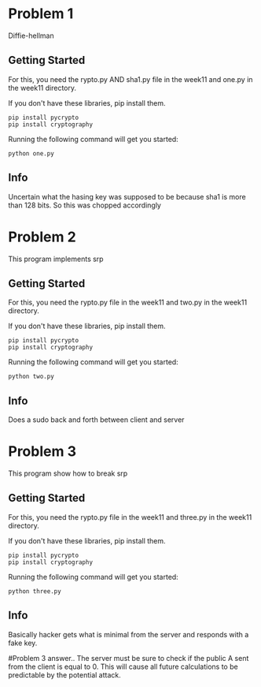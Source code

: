 # Problem 1

Diffie-hellman

## Getting Started

For this, you need the rypto.py AND sha1.py file in the week11 and one.py in the week11 directory.


If you don't have these libraries, pip install them.

    pip install pycrypto
    pip install cryptography

Running the following command will get you started:

    python one.py


## Info

Uncertain what the hasing key was supposed to be because sha1 is more than 128 bits. So this was chopped accordingly


# Problem 2

This program implements srp

## Getting Started

For this, you need the rypto.py file in the week11 and two.py in the week11 directory.


If you don't have these libraries, pip install them.

    pip install pycrypto
    pip install cryptography

Running the following command will get you started:

    python two.py



## Info
Does a sudo back and forth between client and server


# Problem 3

This program show how to break srp

## Getting Started

For this, you need the rypto.py file in the week11 and three.py in the week11 directory.


If you don't have these libraries, pip install them.

    pip install pycrypto
    pip install cryptography

Running the following command will get you started:

    python three.py


## Info
Basically hacker gets what is minimal from the server and responds with a fake key.

#Problem 3 answer..
The server must be sure to check if the public A sent from the client is equal to 0.
This will cause all future calculations to be predictable by the potential attack.